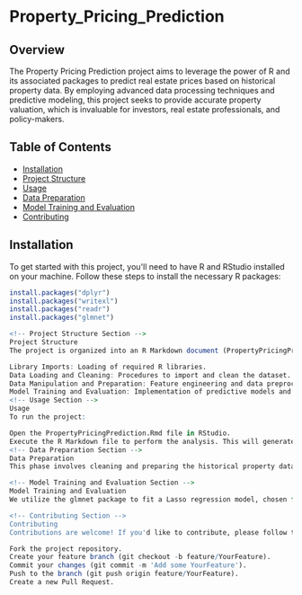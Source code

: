 # Property_Pricing_Prediction


<!-- Overview Section -->
## Overview
The Property Pricing Prediction project aims to leverage the power of R and its associated packages to predict real estate prices based on historical property data. By employing advanced data processing techniques and predictive modeling, this project seeks to provide accurate property valuation, which is invaluable for investors, real estate professionals, and policy-makers.

<!-- Table of Contents -->
## Table of Contents
- [Installation](#installation)
- [Project Structure](#project-structure)
- [Usage](#usage)
- [Data Preparation](#data-preparation)
- [Model Training and Evaluation](#model-training-and-evaluation)
- [Contributing](#contributing)
<!-- Installation Section -->
## Installation
To get started with this project, you'll need to have R and RStudio installed on your machine. Follow these steps to install the necessary R packages:
```r
install.packages("dplyr")
install.packages("writexl")
install.packages("readr")
install.packages("glmnet")

<!-- Project Structure Section -->
Project Structure
The project is organized into an R Markdown document (PropertyPricingPrediction.Rmd), which contains:

Library Imports: Loading of required R libraries.
Data Loading and Cleaning: Procedures to import and clean the dataset.
Data Manipulation and Preparation: Feature engineering and data preprocessing steps.
Model Training and Evaluation: Implementation of predictive models and their evaluation.
<!-- Usage Section -->
Usage
To run the project:

Open the PropertyPricingPrediction.Rmd file in RStudio.
Execute the R Markdown file to perform the analysis. This will generate a report that combines code execution with its outputs and interpretations.
<!-- Data Preparation Section -->
Data Preparation
This phase involves cleaning and preparing the historical property data for modeling. The steps include removing non-predictive variables, encoding categorical variables, handling missing values, and feature engineering to enhance model performance.

<!-- Model Training and Evaluation Section -->
Model Training and Evaluation
We utilize the glmnet package to fit a Lasso regression model, chosen for its efficiency in feature selection and ability to handle multicollinearity. The model's performance is evaluated using cross-validation, with Mean Squared Error (MSE) as the metric for accuracy assessment.

<!-- Contributing Section -->
Contributing
Contributions are welcome! If you'd like to contribute, please follow these steps:

Fork the project repository.
Create your feature branch (git checkout -b feature/YourFeature).
Commit your changes (git commit -m 'Add some YourFeature').
Push to the branch (git push origin feature/YourFeature).
Create a new Pull Request.
